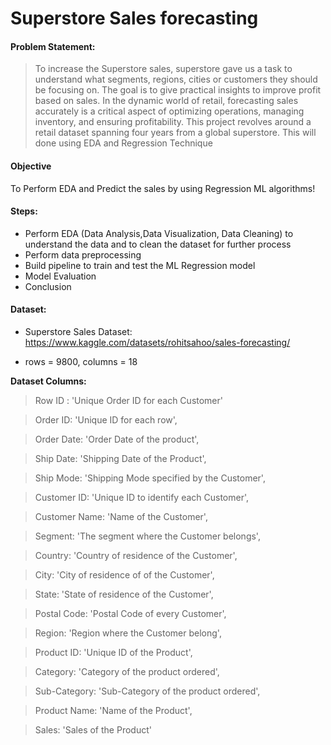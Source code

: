 # Superstore Sales forecasting
#### Problem Statement:
> To increase the Superstore sales, superstore gave us a task to understand what segments, regions, cities or customers they should be focusing on. The goal is to give practical insights to improve profit based on sales.
In the dynamic world of retail, forecasting sales accurately is a critical aspect of optimizing operations, managing inventory, and ensuring profitability. This project revolves around a retail dataset spanning four years from a global superstore. This will done using EDA and Regression Technique
#### Objective
To Perform EDA and Predict the sales by using Regression ML algorithms!
#### Steps:
- Perform EDA (Data Analysis,Data Visualization, Data Cleaning) to understand the data and to clean the dataset for further process
- Perform data preprocessing
- Build pipeline to train and test the ML Regression model
- Model Evaluation
- Conclusion

#### Dataset:

- Superstore Sales Dataset: https://www.kaggle.com/datasets/rohitsahoo/sales-forecasting/

- rows = 9800, columns = 18

**Dataset Columns:**

>Row ID : 'Unique Order ID for each Customer'

>Order ID: 'Unique ID for each row',

> Order Date: 'Order Date of the product',

> Ship Date: 'Shipping Date of the Product',

> Ship Mode: 'Shipping Mode specified by the Customer',

> Customer ID: 'Unique ID to identify each Customer',

> Customer Name: 'Name of the Customer',

> Segment: 'The segment where the Customer belongs',

> Country: 'Country of residence of the Customer',

> City: 'City of residence of of the Customer',

> State: 'State of residence of the Customer',

> Postal Code: 'Postal Code of every Customer',

> Region: 'Region where the Customer belong',

> Product ID: 'Unique ID of the Product',

> Category: 'Category of the product ordered',

> Sub-Category: 'Sub-Category of the product ordered',

> Product Name: 'Name of the Product',

> Sales: 'Sales of the Product'
